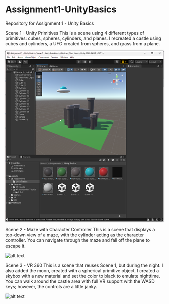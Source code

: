 # Assignment1-UnityBasics
Repository for Assignment 1 - Unity Basics

Scene 1 - Unity Primitives
This is a scene using 4 different types of primitives: cubes, spheres, cylinders, and planes. I recreated a castle using cubes and cylinders, a UFO created from spheres, and grass from a plane.

![alt text](https://github.com/ejs6637/Assignment1-UnityBasics/blob/main/Scene%201%20Unity%20Primitives.png)

Scene 2 - Maze with Character Controller
This is a scene that displays a top-down view of a maze, with the cylinder acting as the character controller. You can navigate through the maze and fall off the plane to escape it.

![alt text](http://url/to/img.png)

Scene 3 - VR 360
This is a scene that reuses Scene 1, but during the night. I also added the moon, created with a spherical primitive object. I created a skybox with a new material and set the color to black to emulate nighttime. You can walk around the castle area with full VR support with the WASD keys; however, the controls are a little janky.

![alt text](http://url/to/img.png)

